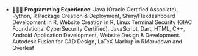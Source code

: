 ## 

- 👩🏾‍💻 **Programming Experience**:  Java (Oracle Certified Associate), Python, R Package Creation & Deployment, Shiny/Flexdashboard Development in R, Website Creation in R, Linux Terminal Security (GIAC Foundational CyberSecurity Certified), JavaScript, Dart, HTML, C++, Android Application Development, Website Design & Development. Autodesk Fusion for CAD Design, LaTeX Markup in RMarkdown and Overleaf

<!--
**Mal-Shan/Mal-Shan** is a ✨ _special_ ✨ repository because its `README.md` (this file) appears on your GitHub profile.

Here are some ideas to get you started:

- 🔭 I’m currently working on ...
- 🌱 I’m currently learning ...
- 👯 I’m looking to collaborate on ...
- 🤔 I’m looking for help with ...
- 💬 Ask me about ...
- 📫 How to reach me: ...
- 😄 Pronouns: ...
- ⚡ Fun fact: ...
-->
